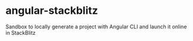 # angular-stackblitz
Sandbox to locally generate a project with Angular CLI and launch it online in StackBlitz
